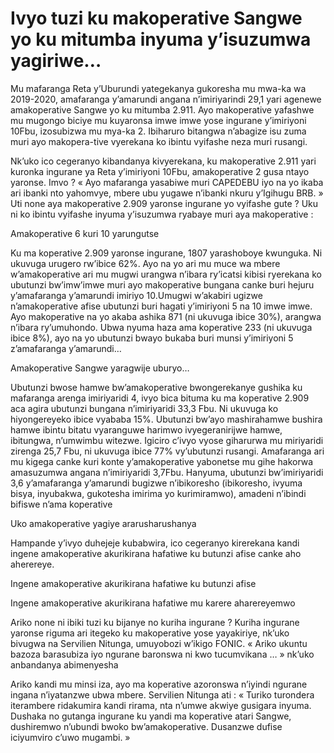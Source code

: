 # Ivyo tuzi ku makoperative Sangwe yo ku mitumba inyuma y’isuzumwa yagiriwe…

Mu mafaranga Reta y’Uburundi yategekanya gukoresha mu mwa-ka wa 2019-2020, amafaranga y’amarundi angana n’imiriyarindi 29,1 yari agenewe amakoperative Sangwe yo ku mitumba 2.911. Ayo makoperative yafashwe mu mugongo biciye mu kuyaronsa imwe imwe yose ingurane y’imiriyoni 10Fbu, izosubizwa mu mya-ka 2. Ibiharuro bitangwa n’abagize isu zuma muri ayo makopera-tive vyerekana ko ibintu vyifashe neza muri rusangi.

Nk’uko ico cegeranyo kibandanya kivyerekana, ku makoperative 2.911 yari kuronka ingurane ya Reta y’imiriyoni 10Fbu, amakoperative 2 gusa ntayo yaronse. Imvo ? « Ayo mafaranga yasabiwe muri CAPEDEBU iyo na yo ikaba ari ibanki nto yahomvye, mbere ubu yugawe n’ibanki nkuru y’Igihugu BRB. » Uti none aya makoperative 2.909 yaronse ingurane yo vyifashe gute ? Uku ni ko ibintu vyifashe inyuma y’isuzumwa ryabaye muri aya makoperative :

Amakoperative 6 kuri 10 yarungutse

Ku ma koperative 2.909 yaronse ingurane, 1807 yarashoboye kwunguka. Ni ukuvuga urugero rw’ibice 62%. Ayo na yo ari mu muce wa mbere w’amakoperative ari mu mugwi urangwa n’ibara ry’icatsi kibisi ryerekana ko ubutunzi bw’imw’imwe muri ayo makoperative bungana canke buri hejuru y’amafaranga y’amarundi imiriyo 10.Umugwi w’akabiri ugizwe n’amakoperative afise ubutunzi buri hagati y’imiriyoni 5 na 10 imwe imwe. Ayo makoperative na yo akaba ashika 871 (ni ukuvuga ibice 30%), arangwa n’ibara ry’umuhondo. Ubwa nyuma haza ama koperative 233 (ni ukuvuga ibice 8%), ayo na yo ubutunzi bwayo bukaba buri munsi y’imiriyoni 5 z’amafaranga y’amarundi…

Amakoperative Sangwe yaragwije uburyo…

Ubutunzi bwose hamwe bw’amakoperative bwongerekanye gushika ku mafaranga arenga imiriyaridi 4, ivyo bica bituma ku ma koperative 2.909 aca agira ubutunzi bungana n’imiriyaridi 33,3 Fbu. Ni ukuvuga ko hiyongereyeko ibice vyababa 15%. Ubutunzi bw’ayo mashirahamwe bushira hamwe ibintu bitatu vyaranguwe harimwo ivyegeranirijwe hamwe, ibitungwa, n’umwimbu witezwe. Igiciro c’ivyo vyose giharurwa mu miriyaridi zirenga 25,7 Fbu, ni ukuvuga ibice 77% vy’ubutunzi rusangi. Amafaranga ari mu kigega canke kuri konte y’amakoperative yabonetse mu gihe hakorwa amasuzumwa angana n’imiriyaridi 3,7Fbu. Hanyuma, ubutunzi bw’imiriyaridi 3,6 y’amafaranga y’amarundi bugizwe n’ibikoresho (ibikoresho, ivyuma bisya, inyubakwa, gukotesha imirima yo kurimiramwo), amadeni n’ibindi bifiswe n’ama koperative

Uko amakoperative yagiye ararusharushanya

Hampande y’ivyo duhejeje kubabwira, ico cegeranyo kirerekana kandi ingene amakoperative akurikirana hafatiwe ku butunzi afise canke aho aherereye.

Ingene amakoperative akurikirana hafatiwe ku butunzi afise

Ingene amakoperative akurikirana hafatiwe mu karere aharereyemwo

Ariko none ni ibiki tuzi ku bijanye no kuriha ingurane ? Kuriha ingurane yaronse riguma ari itegeko ku makoperative yose yayakiriye, nk’uko bivugwa na Servilien Nitunga, umuyobozi w’ikigo FONIC. « Ariko ukuntu bazoza barasubiza iyo ngurane baronswa ni kwo tucumvikana … » nk’uko anbandanya abimenyesha

Ariko kandi mu minsi iza, ayo ma koperative azoronswa n’iyindi ngurane ingana n’iyatanzwe ubwa mbere. Servilien Nitunga ati : « Turiko turondera iterambere ridakumira kandi rirama, nta n’umwe akwiye gusigara inyuma. Dushaka no gutanga ingurane ku yandi ma koperative atari Sangwe, dushiremwo n’ubundi bwoko bw’amakoperative. Dusanzwe dufise iciyumviro c’uwo mugambi. »